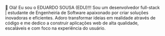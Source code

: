 👋 Olá! Eu sou o EDUARDO SOUSA (EDU)!!!
Sou um desenvolvedor full-stack | estudante de Engenheiria de Software apaixonado por criar soluções inovadoras e eficientes.
Adoro transformar ideias em realidade através de código e me dedico a construir aplicações web de alta qualidade, escaláveis e com foco na experiência do usuário.
